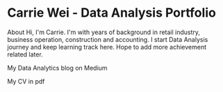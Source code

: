 # Carrie Wei - Data Analysis Portfolio
About
Hi, I'm Carrie. I'm with years of background in retail industry, business operation, construction and accounting. I start Data Analysis journey and keep learning track here. 
Hope to add more achievement related later. 

My Data Analytics blog on Medium

My CV in pdf
